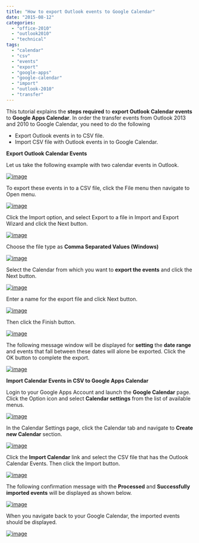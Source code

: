 ```yaml
---
title: "How to export Outlook events to Google Calendar"
date: "2015-08-12"
categories: 
  - "office-2010"
  - "outlook2010"
  - "technical"
tags: 
  - "calendar"
  - "csv"
  - "events"
  - "export"
  - "google-apps"
  - "google-calendar"
  - "import"
  - "outlook-2010"
  - "transfer"
---
```


This tutorial explains the **steps required** to **export Outlook Calendar events** to **Google Apps Calendar**. In order the transfer events from Outlook 2013 and 2010 to Google Calendar, you need to do the following

- Export Outlook events in to CSV file.
- Import CSV file with Outlook events in to Google Calendar.

**Export Outlook Calendar Events**

Let us take the following example with two calendar events in Outlook.

[![image](images/image_thumb137.png "image")](http://blogmines.com/blog/wp-content/uploads/2011/08/image138.png)

To export these events in to a CSV file, click the File menu then navigate to Open menu.

[![image](images/1_image_thumb138.png "image")](http://blogmines.com/blog/wp-content/uploads/2011/08/image139.png)

Click the Import option, and select Export to a file in Import and Export Wizard and click the Next button.

[![image](images/1_image_thumb139.png "image")](http://blogmines.com/blog/wp-content/uploads/2011/08/image140.png)

Choose the file type as **Comma Separated Values (Windows)**

[![image](images/1_image_thumb140.png "image")](http://blogmines.com/blog/wp-content/uploads/2011/08/image141.png)

Select the Calendar from which you want to **export the events** and click the Next button.

[![image](images/image_thumb141.png "image")](http://blogmines.com/blog/wp-content/uploads/2011/08/image142.png)

Enter a name for the export file and click Next button.

[![image](images/image_thumb142.png "image")](http://blogmines.com/blog/wp-content/uploads/2011/08/image143.png)

Then click the Finish button.

[![image](images/image_thumb143.png "image")](http://blogmines.com/blog/wp-content/uploads/2011/08/image144.png)

The following message window will be displayed for **setting** the **date range** and events that fall between these dates will alone be exported. Click the OK button to complete the export.

[![image](images/image_thumb144.png "image")](http://blogmines.com/blog/wp-content/uploads/2011/08/image145.png)

**Import Calendar Events in CSV to Google Apps Calendar**

Login to your Google Apps Account and launch the **Google Calendar** page. Click the Option icon and select **Calendar settings** from the list of available menus.

[![image](images/image_thumb145.png "image")](http://blogmines.com/blog/wp-content/uploads/2011/08/image146.png)

In the Calendar Settings page, click the Calendar tab and navigate to **Create new Calendar** section.

[![image](images/image_thumb146.png "image")](http://blogmines.com/blog/wp-content/uploads/2011/08/image147.png)

Click the **Import Calendar** link and select the CSV file that has the Outlook Calendar Events. Then click the Import button.

[![image](images/image_thumb147.png "image")](http://blogmines.com/blog/wp-content/uploads/2011/08/image148.png)

The following confirmation message with the **Processed** and **Successfully imported events** will be displayed as shown below.

[![image](images/image_thumb148.png "image")](http://blogmines.com/blog/wp-content/uploads/2011/08/image149.png)

When you navigate back to your Google Calendar, the imported events should be displayed.

[![image](images/image_thumb149.png "image")](http://blogmines.com/blog/wp-content/uploads/2011/08/image150.png)
